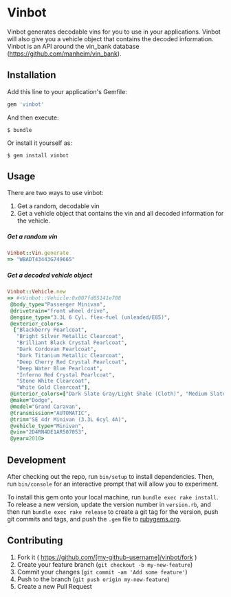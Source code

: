 # Vinbot

Vinbot generates decodable vins for you to use in your applications.  Vinbot will also give you a vehicle object that contains the decoded information.  Vinbot is an API around the vin_bank database (https://github.com/manheim/vin_bank).

## Installation

Add this line to your application's Gemfile:

```ruby
gem 'vinbot'
```

And then execute:

    $ bundle

Or install it yourself as:

    $ gem install vinbot

## Usage

There are two ways to use vinbot:

1.  Get a random, decodable vin
2. Get a vehicle object that contains the vin and all decoded information for the vehicle.

##### Get a random vin

```ruby
Vinbot::Vin.generate
=> "WBADT43443G749665"
```

##### Get a decoded vehicle object

```ruby
Vinbot::Vehicle.new
=> #<Vinbot::Vehicle:0x007fd05141e708
 @body_type="Passenger Minivan",
 @drivetrain="front wheel drive",
 @engine_type="3.3L 6 Cyl. flex-fuel (unleaded/E85)",
 @exterior_colors=
  ["Blackberry Pearlcoat",
   "Bright Silver Metallic Clearcoat",
   "Brilliant Black Crystal Pearlcoat",
   "Dark Cordovan Pearlcoat",
   "Dark Titanium Metallic Clearcoat",
   "Deep Cherry Red Crystal Pearlcoat",
   "Deep Water Blue Pearlcoat",
   "Inferno Red Crystal Pearlcoat",
   "Stone White Clearcoat",
   "White Gold Clearcoat"],
 @interior_colors=["Dark Slate Gray/Light Shale (Cloth)", "Medium Slate Gray/Light Shale (Cloth)"],
 @make="Dodge",
 @model="Grand Caravan",
 @transmission="AUTOMATIC",
 @trim="SE 4dr Minivan (3.3L 6cyl 4A)",
 @vehicle_type="Minivan",
 @vin="2D4RN4DE1AR507053",
 @year=2010>
```


## Development

After checking out the repo, run `bin/setup` to install dependencies. Then, run `bin/console` for an interactive prompt that will allow you to experiment.

To install this gem onto your local machine, run `bundle exec rake install`. To release a new version, update the version number in `version.rb`, and then run `bundle exec rake release` to create a git tag for the version, push git commits and tags, and push the `.gem` file to [rubygems.org](https://rubygems.org).

## Contributing

1. Fork it ( https://github.com/[my-github-username]/vinbot/fork )
2. Create your feature branch (`git checkout -b my-new-feature`)
3. Commit your changes (`git commit -am 'Add some feature'`)
4. Push to the branch (`git push origin my-new-feature`)
5. Create a new Pull Request
